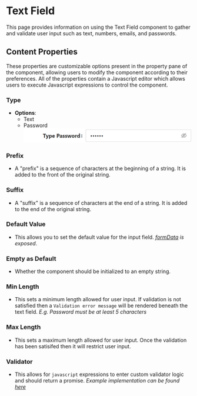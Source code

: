 # Text Field

This page provides information on using the Text Field component to gather and validate user input such as text, numbers, emails, and passwords.

## Content Properties

These properties are customizable options present in the property pane of the component, allowing users to modify the component according to their preferences. All of the properties contain a Javascript editor which allows users to execute Javascript expressions to control the component.

### Type

- **Options**:
  - Text
  - Password
    ![Image](./images/textF1.png)

### Prefix

- A "prefix" is a sequence of characters at the beginning of a string. It is added to the front of the original string.

### Suffix

- A "suffix" is a sequence of characters at the end of a string. It is added to the end of the original string.

### Default Value

- This allows you to set the default value for the input field. _[formData](/docs/front-end-basics/configured-views/data-types/shesha-objects/data) is exposed_.

### Empty as Default

- Whether the component should be initialized to an empty string.

### Min Length

- This sets a minimum length allowed for user input. If validation is not satisfied then a `Validation error message` will be rendered beneath the text field.
  _E.g. Password must be at least 5 characters_

### Max Length

- This sets a maximum length allowed for user input. Once the validation has been satisifed then it will restrict user input.

### Validator

- This allows for `javascript` expressions to enter custom validator logic and should return a promise.
  _Example implementation can be found [here](/docs/get-started/tutorial/the-basics/configuring-first-view#custom-validations)_

